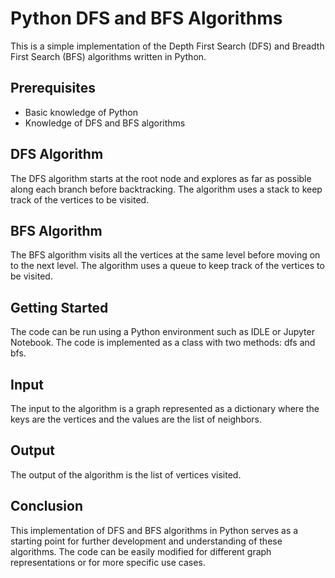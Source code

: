 # Python DFS and BFS Algorithms
This is a simple implementation of the Depth First Search (DFS) and Breadth First Search (BFS) algorithms written in Python.

## Prerequisites

* Basic knowledge of Python
* Knowledge of DFS and BFS algorithms

## DFS Algorithm

The DFS algorithm starts at the root node and explores as far as possible along each branch before backtracking. The algorithm uses a stack to keep track of the vertices to be visited.

## BFS Algorithm

The BFS algorithm visits all the vertices at the same level before moving on to the next level. The algorithm uses a queue to keep track of the vertices to be visited.

## Getting Started

The code can be run using a Python environment such as IDLE or Jupyter Notebook. The code is implemented as a class with two methods: dfs and bfs.

## Input
The input to the algorithm is a graph represented as a dictionary where the keys are the vertices and the values are the list of neighbors.

## Output
The output of the algorithm is the list of vertices visited.

## Conclusion

This implementation of DFS and BFS algorithms in Python serves as a starting point for further development and understanding of these algorithms. The code can be easily modified for different graph representations or for more specific use cases.
